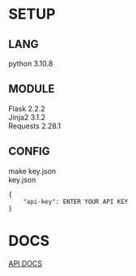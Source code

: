 # SETUP
## LANG
python 3.10.8
## MODULE
Flask 2.2.2<br>Jinja2 3.1.2<br>Requests 2.28.1
## CONFIG
make key.json <br>
key.json
```
{
    "api-key": ENTER YOUR API KEY
}
```
# DOCS
<a href="wax05.xyz/api/docs">API DOCS </a>